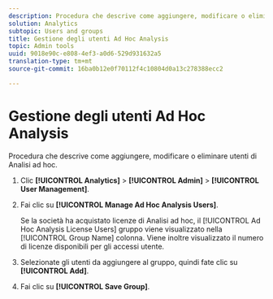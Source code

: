 ```yaml
---
description: Procedura che descrive come aggiungere, modificare o eliminare utenti di analisi ad hoc.
solution: Analytics
subtopic: Users and groups
title: Gestione degli utenti Ad Hoc Analysis
topic: Admin tools
uuid: 9018e90c-e808-4ef3-a0d6-529d931632a5
translation-type: tm+mt
source-git-commit: 16ba0b12e0f70112f4c10804d0a13c278388ecc2

---
```



# Gestione degli utenti Ad Hoc Analysis

Procedura che descrive come aggiungere, modificare o eliminare utenti di Analisi ad hoc.

1. Clic **[!UICONTROL Analytics]** &gt; **[!UICONTROL Admin]** &gt; **[!UICONTROL User Management]**.
1. Fai clic su **[!UICONTROL Manage Ad Hoc Analysis Users]**.

   Se la società ha acquistato licenze di Analisi ad hoc, il [!UICONTROL Ad Hoc Analysis License Users] gruppo viene visualizzato nella [!UICONTROL Group Name] colonna. Viene inoltre visualizzato il numero di licenze disponibili per gli accessi utente.

1. Selezionate gli utenti da aggiungere al gruppo, quindi fate clic su **[!UICONTROL Add]**.
1. Fai clic su **[!UICONTROL Save Group]**.
